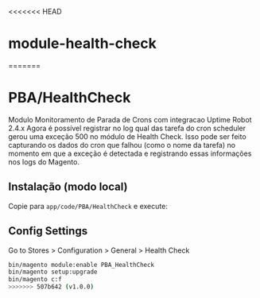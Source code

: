 <<<<<<< HEAD
# module-health-check
=======
# PBA/HealthCheck

Modulo Monitoramento de Parada de Crons com integracao Uptime Robot 2.4.x
Agora é possível registrar no log qual das tarefa do cron scheduler gerou uma exceção 500 no módulo de Health Check. Isso pode ser feito capturando os dados do cron que falhou (como o nome da tarefa) no momento em que a exceção é detectada e registrando essas informações nos logs do Magento.

## Instalação (modo local)

Copie para `app/code/PBA/HealthCheck` e execute:

## Config Settings

Go to Stores > Configuration > General > Health Check

```bash
bin/magento module:enable PBA_HealthCheck
bin/magento setup:upgrade
bin/magento c:f
>>>>>>> 507b642 (v1.0.0)
